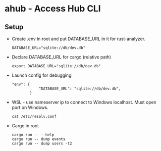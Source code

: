 # ahub - Access Hub CLI

## Setup

- Create .env in root and put DATABASE_URL in it for rust-analyzer.
    ```
    DATABASE_URL="sqlite://db/dev.db"
    ```

- Declare DATABASE_URL for cargo (relative path)
    ```
    export DATABASE_URL="sqlite://db/dev.db"
    ```
- Launch config for debugging
    ```
    "env": {
                "DATABASE_URL": "sqlite://db/dev.db",
            }
    ```

- WSL - use nameserver ip to connect to Windows localhost. Must open port on Windows.
    ```
    cat /etc/resolv.conf
    ```    

- Cargo in root
    ```
    cargo run -- --help
    cargo run -- dump events
    cargo run -- dump users -t2
    ```